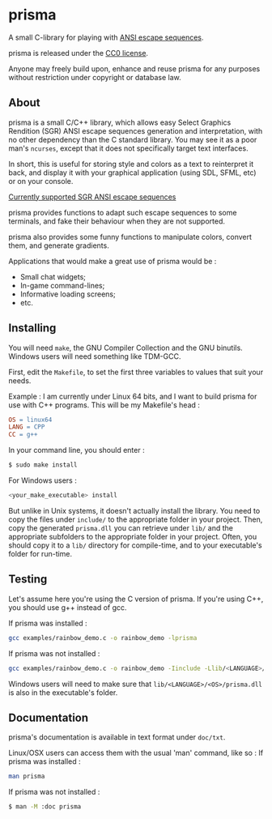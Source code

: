 # prisma

A small C-library for playing with [ANSI escape sequences](http://en.wikipedia.org/wiki/ANSI_escape_code).

prisma is released under the [CC0 license](http://creativecommons.org/about/cc0).

Anyone may freely build upon, enhance and reuse prisma for any 
purposes without restriction under copyright or database law.


## About

prisma is a small C/C++ library, which allows easy Select Graphics Rendition 
(SGR) ANSI escape sequences generation and interpretation, with no other dependency than the C standard library.
You may see it as a poor man's `ncurses`, except that it does not specifically target text interfaces.

In short, this is useful for storing style and colors as a text to 
reinterpret it back, and display it with your graphical application (using 
SDL, SFML, etc) or on your console.

[Currently supported SGR ANSI escape sequences](http://en.wikipedia.org/wiki/ANSI_escape_code#graphics)

prisma provides functions to adapt such escape sequences to some terminals,
and fake their behaviour when they are not supported.

prisma also provides some funny functions to manipulate colors, convert them,
and generate gradients.

Applications that would make a great use of prisma would be :
* Small chat widgets;
* In-game command-lines;
* Informative loading screens;
* etc.


## Installing

You will need `make`, the GNU Compiler Collection and the GNU binutils.
Windows users will need something like TDM-GCC.

First, edit the `Makefile`, to set the first three variables to values that suit
 your needs.

Example : I am currently under Linux 64 bits, and I want to build prisma for 
use with C++ programs. This will be my Makefile's head :

```Makefile
OS = linux64
LANG = CPP
CC = g++
```

In your command line, you should enter :
```bash
$ sudo make install
```
For Windows users :
```powershell
<your_make_executable> install
```
But unlike in Unix systems, it doesn't actually install the library.
You need to copy the files under `include/` to the appropriate folder in your 
project.
Then, copy the generated `prisma.dll` you can retrieve under `lib/` and the 
appropriate subfolders to the appropriate folder in your project. 
Often, you should copy it to a `lib/` directory for compile-time, and to your executable's folder for run-time.


## Testing

Let's assume here you're using the C version of prisma.
If you're using C++, you should use g++ instead of gcc.

If prisma was installed :
```bash
gcc examples/rainbow_demo.c -o rainbow_demo -lprisma
```
If prisma was not installed :
```bash
gcc examples/rainbow_demo.c -o rainbow_demo -Iinclude -Llib/<LANGUAGE>/<OS>/ -lprisma
```
Windows users will need to make sure that `lib/<LANGUAGE>/<OS>/prisma.dll` is also in the executable's folder.

## Documentation

prisma's documentation is available in text format under `doc/txt`.

Linux/OSX users can access them with the usual 'man' command, like so :
If prisma was installed :
```bash
man prisma
```
If prisma was not installed :
```bash
$ man -M :doc prisma
```
